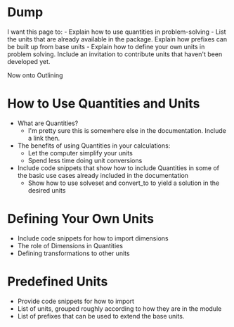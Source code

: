 
# Dump

I want this page to:
    - Explain how to use quantities in problem-solving
    - List the units that are already available in the package. Explain how prefixes can be built up from base units
    - Explain how to define your own units in problem solving. Include an invitation to contribute units that haven't been developed yet.

Now onto Outlining

# How to Use Quantities and Units
- What are Quantities?
    - I'm pretty sure this is somewhere else in the documentation. Include a link then.
- The benefits of using Quantities in your calculations:
    - Let the computer simplify your units
    - Spend less time doing unit conversions
- Include code snippets that show how to include Quantities in some of the basic use cases already included in the documentation
    - Show how to use solveset and convert_to to yield a solution in the desired units

# Defining Your Own Units

- Include code snippets for how to import dimensions
- The role of Dimensions in Quantities
- Defining transformations to other units

# Predefined Units

- Provide code snippets for how to import
- List of units, grouped roughly according to how they are in the module
- List of prefixes that can be used to extend the base units.